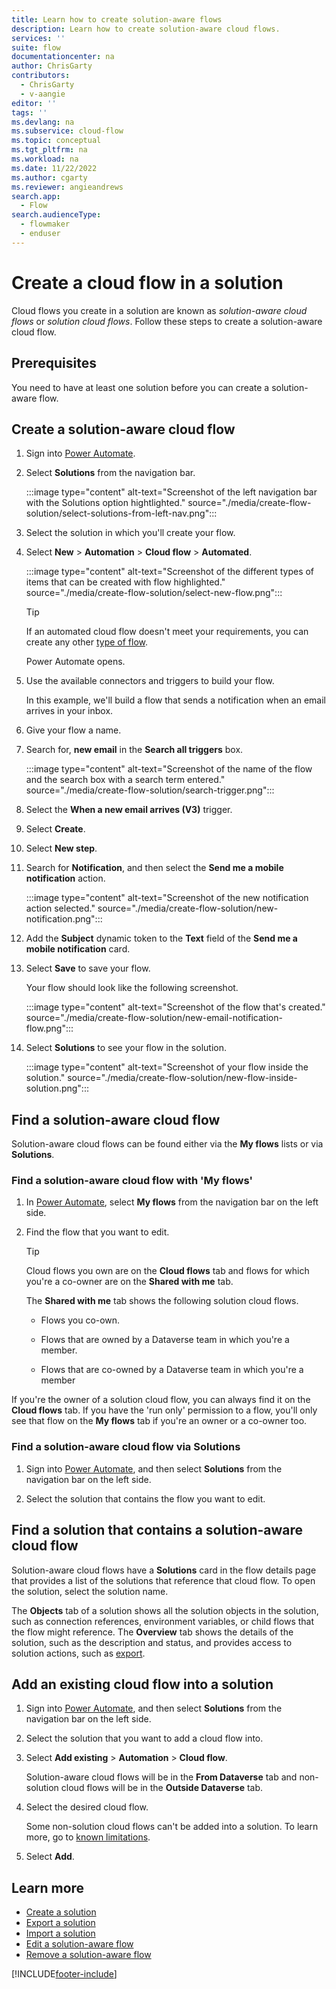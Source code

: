 ```yaml
---
title: Learn how to create solution-aware flows
description: Learn how to create solution-aware cloud flows.
services: ''
suite: flow
documentationcenter: na
author: ChrisGarty
contributors:
  - ChrisGarty
  - v-aangie
editor: ''
tags: ''
ms.devlang: na
ms.subservice: cloud-flow
ms.topic: conceptual
ms.tgt_pltfrm: na
ms.workload: na
ms.date: 11/22/2022
ms.author: cgarty
ms.reviewer: angieandrews
search.app: 
  - Flow
search.audienceType: 
  - flowmaker
  - enduser
---
```


# Create a cloud flow in a solution

Cloud flows you create in a solution are known as *solution-aware cloud flows* or *solution cloud flows*. Follow these steps to create a solution-aware cloud flow.

## Prerequisites

You need to have at least one solution before you can create a solution-aware flow.

## Create a solution-aware cloud flow

1. Sign into [Power Automate](https://make.powerautomate.com).

1. Select **Solutions** from the navigation bar.

   :::image type="content" alt-text="Screenshot of the left navigation bar with the Solutions option hightlighted." source="./media/create-flow-solution/select-solutions-from-left-nav.png":::

1. Select the solution in which you'll create your flow.

1. Select **New** > **Automation** > **Cloud flow** > **Automated**.

   :::image type="content" alt-text="Screenshot of the different types of items that can be created with flow highlighted." source="./media/create-flow-solution/select-new-flow.png":::

   >[!TIP]
   >If an automated cloud flow doesn't meet your requirements, you can create any other [type of flow](./flow-types.md).

   Power Automate opens.

1. Use the available connectors and triggers to build your flow.

   In this example, we'll build a flow that sends a notification when an email arrives in your inbox.

1. Give your flow a name.

1. Search for, **new email** in the **Search all triggers** box.

   :::image type="content" alt-text="Screenshot of the name of the flow and the search box with a search term entered." source="./media/create-flow-solution/search-trigger.png":::

1. Select the **When a new email arrives (V3)** trigger.

1. Select **Create**.

1. Select **New step**.

1. Search for **Notification**, and then select the **Send me a mobile notification** action.

   :::image type="content" alt-text="Screenshot of the new notification action selected." source="./media/create-flow-solution/new-notification.png":::

1. Add the **Subject** dynamic token to the **Text** field of the **Send me a mobile notification** card.

1. Select **Save** to save your flow.

   Your flow should look like the following screenshot.

   :::image type="content" alt-text="Screenshot of the flow that's created." source="./media/create-flow-solution/new-email-notification-flow.png":::

1. Select **Solutions** to see your flow in the solution.

   :::image type="content" alt-text="Screenshot of your flow inside the solution." source="./media/create-flow-solution/new-flow-inside-solution.png":::

## Find a solution-aware cloud flow
Solution-aware cloud flows can be found either via the **My flows** lists or via **Solutions**.

### Find a solution-aware cloud flow with 'My flows'

1. In [Power Automate](https://make.powerautomate.com), select **My flows** from the navigation bar on the left side.

1. Find the flow that you want to edit.

   >[!TIP]
   >Cloud flows you own are on the **Cloud flows** tab and flows for which you're a co-owner are on the **Shared with me** tab.

    The **Shared with me** tab shows the following solution cloud flows.

    - Flows you co-own.
    
    - Flows that are owned by a Dataverse team in which you're a member.
   
    - Flows that are co-owned by a Dataverse team in which you're a member

If you're the owner of a solution cloud flow, you can always find it on the **Cloud flows** tab. If you have the 'run only' permission to a flow, you'll only see that flow on the **My flows** tab if you're an owner or a co-owner too.

### Find a solution-aware cloud flow via Solutions

1. Sign into [Power Automate](https://make.powerautomate.com), and then select **Solutions** from the navigation bar on the left side.

1. Select the solution that contains the flow you want to edit.

## Find a solution that contains a solution-aware cloud flow

Solution-aware cloud flows have a **Solutions** card in the flow details page that provides a list of the solutions that reference that cloud flow. To open the solution, select the solution name.

The **Objects** tab of a solution shows all the solution objects in the solution, such as connection references, environment variables, or child flows that the flow might reference. The **Overview** tab shows the details of the solution, such as the description and status, and provides access to solution actions, such as [export](./export-flow-solution.md).

## Add an existing cloud flow into a solution

1. Sign into [Power Automate](https://make.powerautomate.com), and then select **Solutions** from the navigation bar on the left side.

1. Select the solution that you want to add a cloud flow into.

1. Select **Add existing** > **Automation** > **Cloud flow**.

    Solution-aware cloud flows will be in the **From Dataverse** tab and non-solution cloud flows will be in the **Outside Dataverse** tab.

1. Select the desired cloud flow. 

    Some non-solution cloud flows can't be added into a solution. To learn more, go to [known limitations](/power-apps/maker/data-platform/solutions-overview#known-limitations).

1. Select **Add**.

## Learn more

* [Create a solution](./overview-solution-flows.md)
* [Export a solution](./export-flow-solution.md)
* [Import a solution](./import-flow-solution.md)
* [Edit a solution-aware flow](./edit-solution-aware-flow.md)
* [Remove a solution-aware flow](./remove-solution-aware-flow.md)

[!INCLUDE[footer-include](includes/footer-banner.md)]
